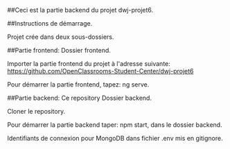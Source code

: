 ##Ceci est la partie backend du projet dwj-projet6.

##Instructions de démarrage.

Projet crée dans deux sous-dossiers.

##Partie frontend:
Dossier frontend.

Importer la partie frontend du projet à l'adresse suivante: https://github.com/OpenClassrooms-Student-Center/dwj-projet6

Pour démarrer la partie frontend, tapez: ng serve.

##Partie backend: Ce repository
Dossier backend.

Cloner le repository.

Pour démarrer la partie backend taper: npm start, dans le dossier backend.

Identifiants de connexion pour MongoDB dans fichier .env mis en gitignore.
